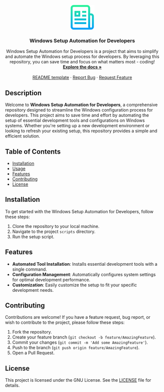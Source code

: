 <div align="center">
  <a href="https://github.com/geugenm/windows-setup">
    <img src=".github/img/logo.png" alt="Logo" width="80" height="80">
  </a>
  <h3 align="center">Windows Setup Automation for Developers</h3>

  <p align="center">
    Windows Setup Automation for Developers is a project that aims to simplify and automate the Windows setup process for developers. By leveraging this repository, you can save time and focus on what matters most - coding!
    <br />
    <a href="https://github.com/geugenm/windows-setup/tree/master/docs"><strong>Explore the docs »</strong></a>
    <br />
    <br />
    <a href="https://github.com/othneildrew/Best-README-Template">README template</a>
    ·
    <a href="https://github.com/geugenm/windows-setup/issues">Report Bug</a>
    ·
    <a href="https://github.com/geugenm/windows-setup/issues">Request Feature</a>
  </p>
</div>

## Description
Welcome to **Windows Setup Automation for Developers**, a comprehensive repository designed to streamline the Windows configuration process for developers. This project aims to save time and effort by automating the setup of essential development tools and configurations on Windows systems. Whether you're setting up a new development environment or looking to refresh your existing setup, this repository provides a simple and efficient solution.

## Table of Contents
- [Installation](#installation)
- [Usage](#usage)
- [Features](#features)
- [Contributing](#contributing)
- [License](#license)

## Installation
To get started with the Windows Setup Automation for Developers, follow these steps:
1. Clone the repository to your local machine.
2. Navigate to the project `scripts` directory.
3. Run the setup script.

## Features
- **Automated Tool Installation**: Installs essential development tools with a single command.
- **Configuration Management**: Automatically configures system settings for optimal development performance.
- **Customization**: Easily customize the setup to fit your specific development needs.

## Contributing
Contributions are welcome! If you have a feature request, bug report, or wish to contribute to the project, please follow these steps:
1. Fork the repository.
2. Create your feature branch (`git checkout -b feature/AmazingFeature`).
3. Commit your changes (`git commit -m 'Add some AmazingFeature'`).
4. Push to the branch (`git push origin feature/AmazingFeature`).
5. Open a Pull Request.

## License
This project is licensed under the GNU License. See the [LICENSE](LICENSE) file for details.
